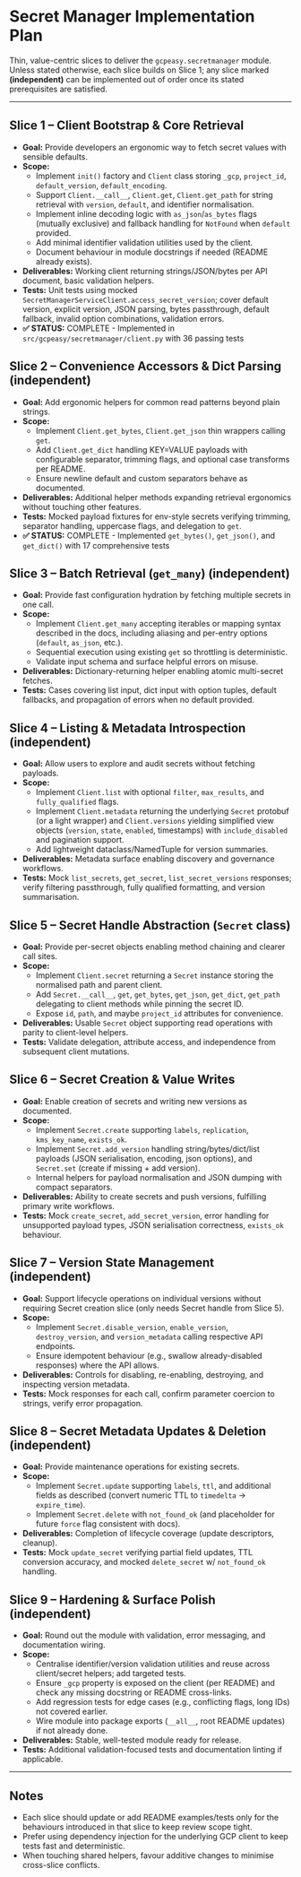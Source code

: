# Secret Manager Implementation Plan

Thin, value-centric slices to deliver the `gcpeasy.secretmanager` module. Unless stated otherwise, each slice builds on Slice 1; any slice marked **(independent)** can be implemented out of order once its stated prerequisites are satisfied.

---

## Slice 1 – Client Bootstrap & Core Retrieval
- **Goal:** Provide developers an ergonomic way to fetch secret values with sensible defaults.
- **Scope:**
  - Implement `init()` factory and `Client` class storing `_gcp`, `project_id`, `default_version`, `default_encoding`.
  - Support `Client.__call__`, `Client.get`, `Client.get_path` for string retrieval with `version`, `default`, and identifier normalisation.
  - Implement inline decoding logic with `as_json`/`as_bytes` flags (mutually exclusive) and fallback handling for `NotFound` when `default` provided.
  - Add minimal identifier validation utilities used by the client.
  - Document behaviour in module docstrings if needed (README already exists).
- **Deliverables:** Working client returning strings/JSON/bytes per API document, basic validation helpers.
- **Tests:** Unit tests using mocked `SecretManagerServiceClient.access_secret_version`; cover default version, explicit version, JSON parsing, bytes passthrough, default fallback, invalid option combinations, validation errors.
- **✅ STATUS:** COMPLETE - Implemented in `src/gcpeasy/secretmanager/client.py` with 36 passing tests

## Slice 2 – Convenience Accessors & Dict Parsing **(independent)**
- **Goal:** Add ergonomic helpers for common read patterns beyond plain strings.
- **Scope:**
  - Implement `Client.get_bytes`, `Client.get_json` thin wrappers calling `get`.
  - Add `Client.get_dict` handling KEY=VALUE payloads with configurable separator, trimming flags, and optional case transforms per README.
  - Ensure newline default and custom separators behave as documented.
- **Deliverables:** Additional helper methods expanding retrieval ergonomics without touching other features.
- **Tests:** Mocked payload fixtures for env-style secrets verifying trimming, separator handling, uppercase flags, and delegation to `get`.
- **✅ STATUS:** COMPLETE - Implemented `get_bytes()`, `get_json()`, and `get_dict()` with 17 comprehensive tests

## Slice 3 – Batch Retrieval (`get_many`) **(independent)**
- **Goal:** Provide fast configuration hydration by fetching multiple secrets in one call.
- **Scope:**
  - Implement `Client.get_many` accepting iterables or mapping syntax described in the docs, including aliasing and per-entry options (`default`, `as_json`, etc.).
  - Sequential execution using existing `get` so throttling is deterministic.
  - Validate input schema and surface helpful errors on misuse.
- **Deliverables:** Dictionary-returning helper enabling atomic multi-secret fetches.
- **Tests:** Cases covering list input, dict input with option tuples, default fallbacks, and propagation of errors when no default provided.

## Slice 4 – Listing & Metadata Introspection **(independent)**
- **Goal:** Allow users to explore and audit secrets without fetching payloads.
- **Scope:**
  - Implement `Client.list` with optional `filter`, `max_results`, and `fully_qualified` flags.
  - Implement `Client.metadata` returning the underlying `Secret` protobuf (or a light wrapper) and `Client.versions` yielding simplified view objects (`version`, `state`, `enabled`, timestamps) with `include_disabled` and pagination support.
  - Add lightweight dataclass/NamedTuple for version summaries.
- **Deliverables:** Metadata surface enabling discovery and governance workflows.
- **Tests:** Mock `list_secrets`, `get_secret`, `list_secret_versions` responses; verify filtering passthrough, fully qualified formatting, and version summarisation.

## Slice 5 – Secret Handle Abstraction (`Secret` class)
- **Goal:** Provide per-secret objects enabling method chaining and clearer call sites.
- **Scope:**
  - Implement `Client.secret` returning a `Secret` instance storing the normalised path and parent client.
  - Add `Secret.__call__`, `get`, `get_bytes`, `get_json`, `get_dict`, `get_path` delegating to client methods while pinning the secret ID.
  - Expose `id`, `path`, and maybe `project_id` attributes for convenience.
- **Deliverables:** Usable `Secret` object supporting read operations with parity to client-level helpers.
- **Tests:** Validate delegation, attribute access, and independence from subsequent client mutations.

## Slice 6 – Secret Creation & Value Writes
- **Goal:** Enable creation of secrets and writing new versions as documented.
- **Scope:**
  - Implement `Secret.create` supporting `labels`, `replication`, `kms_key_name`, `exists_ok`.
  - Implement `Secret.add_version` handling string/bytes/dict/list payloads (JSON serialisation, encoding, json options), and `Secret.set` (create if missing + add version).
  - Internal helpers for payload normalisation and JSON dumping with compact separators.
- **Deliverables:** Ability to create secrets and push versions, fulfilling primary write workflows.
- **Tests:** Mock `create_secret`, `add_secret_version`, error handling for unsupported payload types, JSON serialisation correctness, `exists_ok` behaviour.

## Slice 7 – Version State Management **(independent)**
- **Goal:** Support lifecycle operations on individual versions without requiring Secret creation slice (only needs Secret handle from Slice 5).
- **Scope:**
  - Implement `Secret.disable_version`, `enable_version`, `destroy_version`, and `version_metadata` calling respective API endpoints.
  - Ensure idempotent behaviour (e.g., swallow already-disabled responses) where the API allows.
- **Deliverables:** Controls for disabling, re-enabling, destroying, and inspecting version metadata.
- **Tests:** Mock responses for each call, confirm parameter coercion to strings, verify error propagation.

## Slice 8 – Secret Metadata Updates & Deletion **(independent)**
- **Goal:** Provide maintenance operations for existing secrets.
- **Scope:**
  - Implement `Secret.update` supporting `labels`, `ttl`, and additional fields as described (convert numeric TTL to `timedelta` → `expire_time`).
  - Implement `Secret.delete` with `not_found_ok` (and placeholder for future `force` flag consistent with docs).
- **Deliverables:** Completion of lifecycle coverage (update descriptors, cleanup).
- **Tests:** Mock `update_secret` verifying partial field updates, TTL conversion accuracy, and mocked `delete_secret` w/ `not_found_ok` handling.

## Slice 9 – Hardening & Surface Polish **(independent)**
- **Goal:** Round out the module with validation, error messaging, and documentation wiring.
- **Scope:**
  - Centralise identifier/version validation utilities and reuse across client/secret helpers; add targeted tests.
  - Ensure `_gcp` property is exposed on the client (per README) and check any missing docstring or README cross-links.
  - Add regression tests for edge cases (e.g., conflicting flags, long IDs) not covered earlier.
  - Wire module into package exports (`__all__`, root README updates) if not already done.
- **Deliverables:** Stable, well-tested module ready for release.
- **Tests:** Additional validation-focused tests and documentation linting if applicable.

---

## Notes
- Each slice should update or add README examples/tests only for the behaviours introduced in that slice to keep review scope tight.
- Prefer using dependency injection for the underlying GCP client to keep tests fast and deterministic.
- When touching shared helpers, favour additive changes to minimise cross-slice conflicts.
